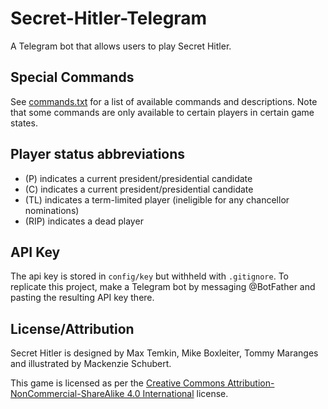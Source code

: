Secret-Hitler-Telegram
===

A Telegram bot that allows users to play Secret Hitler.

## Special Commands

See [commands.txt](commands.txt) for a list of available commands and descriptions.  Note that some commands are only available to certain players in certain game states.

## Player status abbreviations
* (P) indicates a current president/presidential candidate
* (C) indicates a current president/presidential candidate
* (TL) indicates a term-limited player (ineligible for any chancellor nominations)
* (RIP) indicates a dead player

## API Key

The api key is stored in `config/key` but withheld with `.gitignore`. To replicate this project, make a Telegram bot by messaging \@BotFather and pasting the resulting API key there.

## License/Attribution

Secret Hitler is designed by Max Temkin, Mike Boxleiter, Tommy Maranges and
illustrated by Mackenzie Schubert.

This game is licensed as per the [Creative Commons Attribution-NonCommercial-ShareAlike 4.0 International](https://creativecommons.org/licenses/by-nc-sa/4.0/) license.
